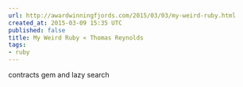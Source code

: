 ```yaml
---
url: http://awardwinningfjords.com/2015/03/03/my-weird-ruby.html
created_at: 2015-03-09 15:35 UTC
published: false
title: My Weird Ruby « Thomas Reynolds
tags:
- ruby
---
```


contracts gem and lazy search
